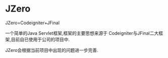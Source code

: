 JZero 
=====

JZero=Codeigniter+JFinal 

一个简单的Java Servlet框架,框架的主要思想来源于 Codeigniter与JFinal二大框架,目前自已使用于公司的项目中.

JZero会根据当前项目中出现的问题进一步完善.

